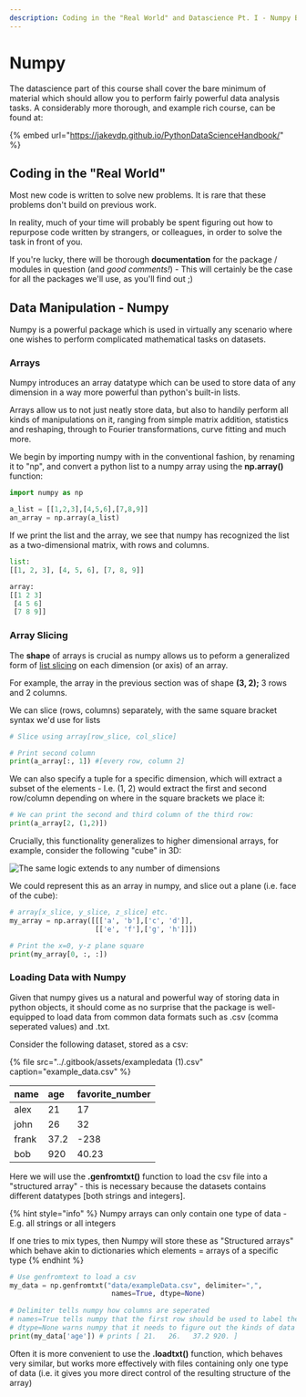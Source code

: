 ```yaml
---
description: Coding in the "Real World" and Datascience Pt. I - Numpy Basics
---
```


# Numpy

The datascience part of this course shall cover the bare minimum of material which should allow you to perform fairly powerful data analysis tasks. A considerably more thorough, and example rich course, can be found at: 

{% embed url="https://jakevdp.github.io/PythonDataScienceHandbook/" %}

## Coding in the "Real World"

Most new code is written to solve new problems. It is rare that these problems don't build on previous work.

In reality, much of your time will probably be spent figuring out how to repurpose code written by strangers, or colleagues, in order to solve the task in front of you.

If you're lucky, there will be thorough **documentation** for the package / modules in question \(and _good comments!_\) - This will certainly be the case for all the packages we'll use, as you'll find out ;\)

## Data Manipulation - Numpy

Numpy is a powerful package which is used in virtually any scenario where one wishes to perform complicated mathematical tasks on datasets.

### Arrays

Numpy introduces an array datatype which can be used to store data of any dimension in a way more powerful than python's built-in lists. 

Arrays allow us to not just neatly store data, but also to handily perform all kinds of manipulations on it, ranging from simple matrix addition, statistics and reshaping, through to Fourier transformations, curve fitting and much more.

We begin by importing numpy with in the conventional fashion, by renaming it to "np", and convert a python list to a numpy array using the **np.array\(\)** function:

```python
import numpy as np

a_list = [[1,2,3],[4,5,6],[7,8,9]]
an_array = np.array(a_list)
```

If we print the list and the array, we see that numpy has recognized the list as a two-dimensional matrix, with rows and columns.

```python
list: 
[[1, 2, 3], [4, 5, 6], [7, 8, 9]]

array:
[[1 2 3]
 [4 5 6]
 [7 8 9]]
```

### Array Slicing

The **shape** of arrays is crucial as numpy allows us to peform a generalized form of [list slicing](week-3/extensions.md#List-Slicing) on each dimension \(or axis\) of an array.

For example, the array in the previous section was of shape **\(3, 2\);**  3 rows and 2 columns.

We can slice \(rows, columns\) separately, with the same square bracket syntax we'd use for lists

```python
# Slice using array[row_slice, col_slice]

# Print second column
print(a_array[:, 1]) #[every row, column 2]
```

We can also specify a tuple for a specific dimension, which will extract a subset of the elements - I.e. \(1, 2\) would extract the first and second row/column depending on where in the square brackets we place it:

```python
# We can print the second and third column of the third row:
print(a_array[2, (1,2)])
```

Crucially, this functionality generalizes to higher dimensional arrays, for example, consider the following "cube" in 3D:

![The same logic extends to any number of dimensions](../.gitbook/assets/image%20%285%29.png)

We could represent this as an array in numpy, and slice out a plane \(i.e. face of the cube\):

```python
# array[x_slice, y_slice, z_slice] etc.
my_array = np.array([[['a', 'b'],['c', 'd']],
                     [['e', 'f'],['g', 'h']]])

# Print the x=0, y-z plane square
print(my_array[0, :, :])
```

### Loading Data with Numpy

Given that numpy gives us a natural and powerful way of storing data in python objects, it should come as no surprise that the package is well-equipped to load data from common data formats such as .csv \(comma seperated values\) and .txt.

Consider the following dataset, stored as a csv:

{% file src="../.gitbook/assets/exampledata \(1\).csv" caption="example\_data.csv" %}

| name | age | favorite\_number |
| :--- | :--- | :--- |
| alex | 21 | 17 |
| john | 26 | 32 |
| frank | 37.2 | -238 |
| bob | 920 | 40.23 |

Here we will use the **.genfromtxt\(\)** function to load the csv file into a "structured array" - this is necessary because the datasets contains different datatypes \[both strings and integers\].

{% hint style="info" %}
Numpy arrays can only contain one type of data - E.g. all strings or all integers

If one tries to mix types, then Numpy will store these as "Structured arrays" which behave akin to dictionaries which elements = arrays of a specific type
{% endhint %}

```python
# Use genfromtext to load a csv
my_data = np.genfromtxt("data/exampleData.csv", delimiter=",", 
                         names=True, dtype=None)
    
# Delimiter tells numpy how columns are seperated
# names=True tells numpy that the first row should be used to label the columns
# dtype=None warns numpy that it needs to figure out the kinds of data itself
print(my_data['age']) # prints [ 21.   26.   37.2 920. ]
```

Often it is more convenient to use the **.loadtxt\(\)** function, which behaves very similar, but works more effectively with files containing only one type of data \(i.e. it gives you more direct control of the resulting structure of the array\)

